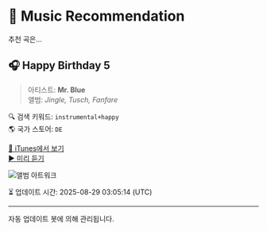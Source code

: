 
# 🎵 Music Recommendation

추천 곡은...

## 🎧 Happy Birthday 5  
> 아티스트: **Mr. Blue**  
> 앨범: _Jingle, Tusch, Fanfare_  

🔍 검색 키워드: `instrumental+happy`  
🌎 국가 스토어: `DE`

[🔗 iTunes에서 보기](https://music.apple.com/de/album/happy-birthday-5/1169573953?i=1169574204&uo=4)  
[▶️ 미리 듣기](https://audio-ssl.itunes.apple.com/itunes-assets/AudioPreview71/v4/c7/fb/2b/c7fb2bab-bb15-3794-9a19-718492a5feb7/mzaf_7805704015067999360.plus.aac.p.m4a)

![앨범 아트워크](https://is1-ssl.mzstatic.com/image/thumb/Music124/v4/56/d8/5f/56d85fac-2d5d-2365-fb25-aab356fd1eb9/5057302159139_cover.jpg/100x100bb.jpg)

⏳ 업데이트 시간: 2025-08-29 03:05:14 (UTC)

---
자동 업데이트 봇에 의해 관리됩니다.
